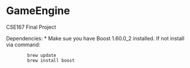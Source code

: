 # GameEngine
CSE167 Final Project

Dependencies:
    * Make sue you have Boost 1.60.0_2 installed. If not install via command: 

            brew update
            brew install boost



